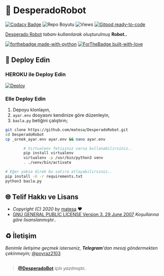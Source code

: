 # 🤖 DesperadoRobot

[![Codacy Badge](https://app.codacy.com/project/badge/Grade/bbf22d71d8084419b510d8904f9f30bd)](https://www.codacy.com/gh/matesa/DesperadoRobot/dashboard?utm_source=github.com&amp;utm_medium=referral&amp;utm_content=matesa/DesperadoRoBot&amp;utm_campaign=Badge_Grade) ![Repo Boyutu](https://img.shields.io/github/repo-size/matesa/DesperadoRobot) ![Views](https://hits.seeyoufarm.com/api/count/incr/badge.svg?url=https://github.com/matesa/DesperadoRobot&title=Profile%20Views) [![Gitpod ready-to-code](https://img.shields.io/badge/Gitpod-ready--to--code-blue?logo=gitpod)](https://gitpod.io/#https://github.com/matesa/DesperadoRobot)

[Desperado Robot](https://github.com/KekikAkademi/KekikRobot) *tabanı kullanılarak oluşturulmuş* **Robot..**

[![forthebadge made-with-python](http://ForTheBadge.com/images/badges/made-with-python.svg)](https://www.python.org/)
[![ForTheBadge built-with-love](http://ForTheBadge.com/images/badges/built-with-love.svg)](https://GitHub.com/matesa/)

## :rocket: Deploy Edin

### HEROKU ile Deploy Edin

[![Deploy](https://www.herokucdn.com/deploy/button.svg)](https://heroku.com/deploy?template=https://github.com/DesperadoBot/DesperadoRobot)

### Elle Deploy Edin

1. Depoyu klonlayın,
2. `ayar.env` dosyasını kendinize göre düzenleyin,
3. `basla.py` betiğini çalıştırın;

```sh
git clone https://github.com/matesa/DesperadoRobot.git
cd DesperadoRobot
cp _ornek_ayar.env ayar.env && nano ayar.env

        # Virtualenv fetişiniz varsa kullanabilirsiniz..
        pip install virtualenv
        virtualenv -p /usr/bin/python3 venv
        . ./venv/bin/activate

# Eğer yoksa direk bu satıra atlayabilirsiniz..
pip install -U -r requirements.txt
python3 basla.py
```



## :globe_with_meridians: Telif Hakkı ve Lisans

* *Copyright (C) 2020 by* [matesa](https://github.com/matesa) ❤️️
* [GNU GENERAL PUBLIC LICENSE Version 3, 29 June 2007](https://github.com/matesa/DesperadoRobot/blob/master/LICENSE) *Koşullarına göre lisanslanmıştır..*

## :recycle: İletişim

*Benimle iletişime geçmek isterseniz, **Telegram**'dan mesaj göndermekten çekinmeyin;* [@poyraz2103](https://t.me/poyraz2103)

##

> **[@DesperadoBot](https://t.me/DesperadoRobot)** *için yazılmıştır..*
